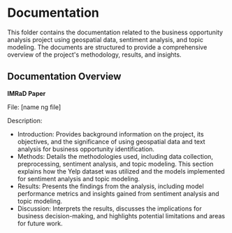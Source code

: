 # Documentation
This folder contains the documentation related to the business opportunity analysis project using geospatial data, sentiment analysis, and topic modeling. The documents are structured to provide a comprehensive overview of the project's methodology, results, and insights.

## Documentation Overview
**IMRaD Paper**

File: [name ng file]

Description:

* Introduction: Provides background information on the project, its objectives, and the significance of using geospatial data and text analysis for business opportunity identification.
* Methods: Details the methodologies used, including data collection, preprocessing, sentiment analysis, and topic modeling. This section explains how the Yelp dataset was utilized and the models implemented for sentiment analysis and topic modeling.
* Results: Presents the findings from the analysis, including model performance metrics and insights gained from sentiment analysis and topic modeling.
* Discussion: Interprets the results, discusses the implications for business decision-making, and highlights potential limitations and areas for future work.

